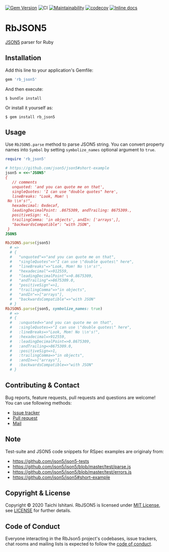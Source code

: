 [![Gem Version](https://badge.fury.io/rb/rb_json5.svg)](https://badge.fury.io/rb/rb_json5)
![CI](https://github.com/taichi-ishitani/rb_json5/workflows/CI/badge.svg)
[![Maintainability](https://api.codeclimate.com/v1/badges/5f19b310082c03475c83/maintainability)](https://codeclimate.com/github/taichi-ishitani/rb_json5/maintainability)
[![codecov](https://codecov.io/gh/taichi-ishitani/rb_json5/branch/master/graph/badge.svg)](https://codecov.io/gh/taichi-ishitani/rb_json5)
[![Inline docs](http://inch-ci.org/github/taichi-ishitani/rb_json5.svg?branch=master)](http://inch-ci.org/github/taichi-ishitani/rb_json5)

# RbJSON5

[JSON5](https://json5.org/) parser for Ruby

## Installation

Add this line to your application's Gemfile:

```ruby
gem 'rb_json5'
```

And then execute:

    $ bundle install

Or install it yourself as:

    $ gem install rb_json5

## Usage

Use `RbJSON5.parse` method to parse JSON5 string.
You can convert property names into `Symbol` by setting `symbolize_names` optional argument to `true`.

```ruby
require 'rb_json5'

# https://github.com/json5/json5#short-example
json5 = <<~'JSON5'
{
   // comments
   unquoted: 'and you can quote me on that',
   singleQuotes: 'I can use "double quotes" here',
   lineBreaks: "Look, Mom! \
 No \\n's!",
   hexadecimal: 0xdecaf,
   leadingDecimalPoint: .8675309, andTrailing: 8675309.,
   positiveSign: +1,
   trailingComma: 'in objects', andIn: ['arrays',],
   "backwardsCompatible": "with JSON",
 }
JSON5

RbJSON5.parse(json5)
  # =>
  # {
  #   "unquoted"=>"and you can quote me on that",
  #   "singleQuotes"=>"I can use \"double quotes\" here",
  #   "lineBreaks"=>"Look, Mom! No \\n's!",
  #   "hexadecimal"=>912559,
  #   "leadingDecimalPoint"=>0.8675309,
  #   "andTrailing"=>8675309.0,
  #   "positiveSign"=>1,
  #   "trailingComma"=>"in objects",
  #   "andIn"=>["arrays"],
  #   "backwardsCompatible"=>"with JSON"
  # }
RbJSON5.parse(json5, symbolize_names: true)
  # =>
  # {
  #   :unquoted=>"and you can quote me on that",
  #   :singleQuotes=>"I can use \"double quotes\" here",
  #   :lineBreaks=>"Look, Mom! No \\n's!",
  #   :hexadecimal=>912559,
  #   :leadingDecimalPoint=>0.8675309,
  #   :andTrailing=>8675309.0,
  #   :positiveSign=>1,
  #   :trailingComma=>"in objects",
  #   :andIn=>["arrays"],
  #   :backwardsCompatible=>"with JSON"
  # }
```

## Contributing & Contact

Bug reports, feature requests, pull requests and questions are welcome! You can use following methods:

* [Issue tracker](https://github.com/taichi-ishitani/rb_json5/issues)
* [Pull request](https://github.com/taichi-ishitani/rb_json5/pulls)
* [Mail](mailto:taichi730@gmail.com)

## Note

Test-suite and JSON5 code snippets for RSpec examples are originaly from:

* https://github.com/json5/json5-tests
* https://github.com/json5/json5/blob/master/test/parse.js
* https://github.com/json5/json5/blob/master/test/errors.js
* https://github.com/json5/json5#short-example

## Copyright & License

Copyright &copy; 2020 Taichi Ishitani.
RbJSON5 is licensed under [MIT License](https://opensource.org/licenses/MIT), see [LICENSE](LICENSE) for further details.

## Code of Conduct

Everyone interacting in the RbJson5 project's codebases, issue trackers, chat rooms and mailing lists is expected to follow the [code of conduct](https://github.com/[USERNAME]/rb_json5/blob/master/CODE_OF_CONDUCT.md).
